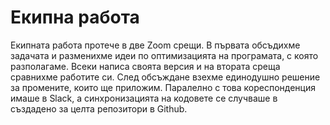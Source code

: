 # Екипна работа

Екипната работа протече в две Zoom срещи. В първата обсъдихме задачата и разменихме идеи
по оптимизацията на програмата, с която разполагаме. Всеки написа своята версия и на втората
среща сравнихме работите си. След обсъждане взехме единодушно решение за промените,
които ще приложим. Паралелно с това кореспонденция имаше в Slack, а синхронизацията на
кодовете се случваше в създадено за целта репозитори в Github.
